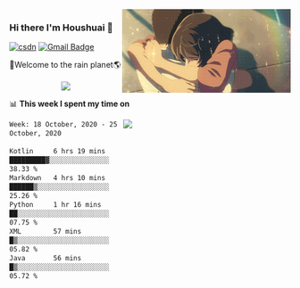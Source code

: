 <img  align='right' height="150" src="https://github.com/LikeRainDay/LikeRainDay/blob/master/pic/img_rain_1.gif?raw=true">



### Hi there I'm Houshuai :lemon:

[![csdn](https://img.shields.io/badge/-csdn-c14438?style=flat-square&logo=c&logoColor=white)](https://blog.csdn.net/qq_15807167)
[![Gmail Badge](https://img.shields.io/badge/-gmail-c14438?style=flat-square&logo=Gmail&logoColor=white&link=mailto:houshuai0816@gmail.com)](mailto:houshuai0816@gmail.com)

🚀Welcome to the rain planet🌎

<center>
<img align='center'  src="https://source.unsplash.com/random/1200x600">
</center>

📊 **This week I spent my time on**

<img align='right'   width="300" src="https://github-readme-stats.vercel.app/api?username=LikeRainDay&show_icons=true&title_color=fff&icon_color=79ff97&text_color=9f9f9f&bg_color=151515">

<!--START_SECTION:waka-->
```text
Week: 18 October, 2020 - 25 October, 2020

Kotlin     6 hrs 19 mins   █████████▓░░░░░░░░░░░░░░░   38.33 % 
Markdown   4 hrs 10 mins   ██████▒░░░░░░░░░░░░░░░░░░   25.26 % 
Python     1 hr 16 mins    ██░░░░░░░░░░░░░░░░░░░░░░░   07.75 % 
XML        57 mins         █▒░░░░░░░░░░░░░░░░░░░░░░░   05.82 % 
Java       56 mins         █▒░░░░░░░░░░░░░░░░░░░░░░░   05.72 % 
```
<!--END_SECTION:waka-->
